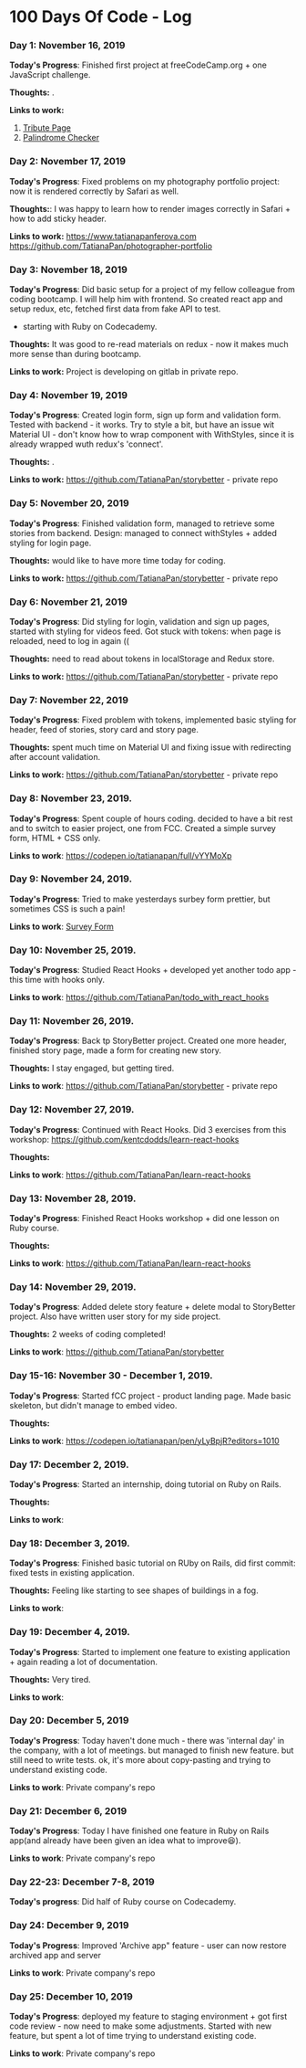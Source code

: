 # 100 Days Of Code - Log

### Day 1: November 16, 2019 

**Today's Progress**: Finished first project at freeCodeCamp.org + one JavaScript challenge.

**Thoughts:** .

**Links to work:** 
1. [Tribute Page](https://codepen.io/tatianapan/pen/QWWJgVN)
2. [Palindrome Checker](https://www.freecodecamp.org/learn/javascript-algorithms-and-data-structures/javascript-algorithms-and-data-structures-projects/palindrome-checker)

### Day 2: November 17, 2019

**Today's Progress**: Fixed problems on my photography portfolio project: now it is rendered correctly by Safari as well.

**Thoughts:**: I was happy to learn how to render images correctly in Safari + how to add sticky header.

**Links to work:** 
https://www.tatianapanferova.com
https://github.com/TatianaPan/photographer-portfolio

### Day 3: November 18, 2019

**Today's Progress**: Did basic setup for a project of my fellow colleague from coding bootcamp. I will help him with frontend. So created react app and setup redux, etc, fetched first data from fake API to test.
+ starting with Ruby on Codecademy.

**Thoughts:** It was good to re-read materials on redux - now it makes much more sense than during bootcamp.

**Links to work:** 
Project is developing on gitlab in private repo. 

### Day 4: November 19, 2019 

**Today's Progress**: Created login form, sign up form and validation form. Tested with backend - it works. Try to style a bit, but have an issue wit Material UI - don't know how to wrap component with WithStyles, since it is already wrapped wuth redux's 'connect'.

**Thoughts:** .

**Links to work:** 
https://github.com/TatianaPan/storybetter - private repo

### Day 5: November 20, 2019 

**Today's Progress**: Finished validation form, managed to retrieve some stories from backend. Design: managed to connect withStyles + added styling for login page.

**Thoughts:** would like to have more time today for coding.

**Links to work:** 
https://github.com/TatianaPan/storybetter - private repo

### Day 6: November 21, 2019 

**Today's Progress**: Did styling for login, validation and sign up pages, started with styling for videos feed. Got stuck with tokens: when page is reloaded, need to log in again ((

**Thoughts:** need to read about tokens in localStorage and Redux store.

**Links to work:** 
https://github.com/TatianaPan/storybetter - private repo

### Day 7: November 22, 2019 

**Today's Progress**: Fixed problem with tokens, implemented basic styling for header, feed of stories, story card and story page.

**Thoughts:** spent much time on Material UI and fixing issue with redirecting after account validation.

**Links to work:** 
https://github.com/TatianaPan/storybetter - private repo

### Day 8: November 23, 2019.

**Today's Progress**: Spent couple of hours coding. decided to have a bit rest and to switch to easier project, one from FCC. Created a simple survey form, HTML + CSS only.

**Links to work**: 
https://codepen.io/tatianapan/full/vYYMoXp

### Day 9: November 24, 2019.

**Today's Progress**: Tried to make yesterdays surbey form prettier, but sometimes CSS is such a pain!

**Links to work**: 
[Survey Form](https://codepen.io/tatianapan/full/vYYMoXp)

### Day 10: November 25, 2019.

**Today's Progress**: Studied React Hooks + developed yet another todo app - this time with hooks only.

**Links to work**: 
https://github.com/TatianaPan/todo_with_react_hooks

### Day 11: November 26, 2019.

**Today's Progress**: Back tp StoryBetter project. Created one more header, finished story page, made a form for creating new story.

**Thoughts:** I stay engaged, but getting tired.

**Links to work**: 
https://github.com/TatianaPan/storybetter - private repo

### Day 12: November 27, 2019.

**Today's Progress**: Continued with React Hooks. Did 3 exercises from this workshop: https://github.com/kentcdodds/learn-react-hooks

**Thoughts:** 

**Links to work**: 
https://github.com/TatianaPan/learn-react-hooks

### Day 13: November 28, 2019.

**Today's Progress**: Finished React Hooks workshop + did one lesson on Ruby course.

**Thoughts:** 

**Links to work**: 
https://github.com/TatianaPan/learn-react-hooks

### Day 14: November 29, 2019.

**Today's Progress**: Added delete story feature + delete modal to StoryBetter project. Also have written user story for my side project.

**Thoughts:** 2 weeks of coding completed!

**Links to work**: 
https://github.com/TatianaPan/storybetter

### Day 15-16: November 30 - December 1, 2019.

**Today's Progress**: Started fCC project - product landing page. Made basic skeleton, but didn't manage to embed video.

**Thoughts:** 

**Links to work**: 
https://codepen.io/tatianapan/pen/yLyBpjR?editors=1010

### Day 17: December 2, 2019.

**Today's Progress**: Started an internship, doing tutorial on Ruby on Rails.

**Thoughts:** 

**Links to work**: 

### Day 18: December 3, 2019.

**Today's Progress**: Finished basic tutorial on RUby on Rails, did first commit: fixed tests in existing application.

**Thoughts:** Feeling like starting to see shapes of buildings in a fog.

**Links to work**:

### Day 19: December 4, 2019.

**Today's Progress**: Started to implement one feature to existing application + again reading a lot of documentation.

**Thoughts:** Very tired.

**Links to work**:

### Day 20: December 5, 2019

**Today's Progress**: Today haven't done much - there was 'internal day' in the company, with a lot of meetings. but managed to finish new feature. but still need to write tests. ok, it's more about copy-pasting and trying to understand existing code.

**Links to work**: Private company's repo

### Day 21: December 6, 2019

**Today's Progress**: Today I have finished one feature in Ruby on Rails app(and already have been given an idea what to improve😆).

**Links to work**: Private company's repo

### Day 22-23: December 7-8, 2019

**Today's progress**: Did half of Ruby course on Codecademy.

### Day 24: December 9, 2019

**Today's Progress**: Improved 'Archive app" feature - user can now restore archived app and server

**Links to work**: Private company's repo

### Day 25: December 10, 2019

**Today's Progress**: deployed my feature to staging environment + got first code review - now need to make some adjustments. Started with new feature, but spent a lot of time trying to understand existing code.  

**Links to work**: Private company's repo
